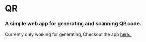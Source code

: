 # QR
### A simple web app for generating and scanning QR code.

Currently only working for generating,  Checkout the app [here..](https://devjunaeid.github.io/QR/)
